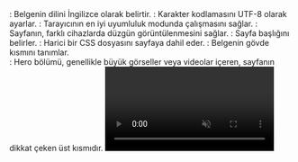 <html lang="en">: Belgenin dilini İngilizce olarak belirtir.
<meta charset="UTF-8" />: Karakter kodlamasını UTF-8 olarak ayarlar.
<meta http-equiv="X-UA-Compatible" content="IE=edge" />: Tarayıcının en iyi uyumluluk modunda çalışmasını sağlar.
<meta name="viewport" content="width=device-width, initial-scale=1.0" />: Sayfanın, farklı cihazlarda düzgün görüntülenmesini sağlar.
<title>EDUCATION CARDS</title>: Sayfa başlığını belirler.
<link rel="stylesheet" href="style.css" />: Harici bir CSS dosyasını sayfaya dahil eder.

<body>: Belgenin gövde kısmını tanımlar.
<section class="hero">: Hero bölümü, genellikle büyük görseller veya videolar içeren, sayfanın dikkat çeken üst kısmıdır.
<video autoplay loop muted plays-inline class="back-video">: Otomatik oynatılan, döngüye alınmış ve sessize alınmış bir video tanımlar.
<source src="Video/video.mp4"/>: Videonun dosya yolunu belirtir.
<section class="content">: İçerik bölümü.
<h1><i>EVERYTHING ABOUT THE SOFTWARE</i></h1>: Başlık metni, eğik yazı tipiyle.
<a href="Hover Card/index.html" target="_blank"><i>CLICK HERE TO EXPLORE</i></a>: "Hover Card/index.html" sayfasına yeni bir sekmede açılan bağlantı.

Bu yapı, görsel olarak etkileyici bir arka plan videosu ve üzerinde bir başlık ile bağlantı içeren basit bir web sayfası oluşturur. 
CSS dosyası (style.css) bu öğelerin stilini belirler, ancak bu dosya burada yer almıyor. Bu dosyanın içeriği, sayfanın görsel düzenini ve tasarımını daha da özelleştirmek için kullanılacaktır.
